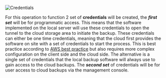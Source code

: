 ![Credentials](https://em-proposal-assets.now.sh/public/png/credentials.png)

For this operation to function 2 set of **credentials** will be created, the ***first set*** will be for programmatic access. This means that the software implemented on the local server will use these credentials to open the tunnel to the cloud storage area to initiate the backup. These credentials can either be one time credentials, meaning that the cloud first provides the software on site with a set of credentials to start the process. This is best practice according to [AWS best practice](TODO:) but also requires more complex configuration on the client side and the cloud side. The alternative is a single set of credentials that the local backup software will always use to gain access to the cloud backups. The ***second set*** of credentials will be for user access to cloud backups via the management console.